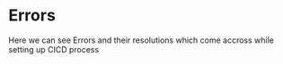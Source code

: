 # Errors

Here we can see Errors and their resolutions which come accross while setting up CICD process 
